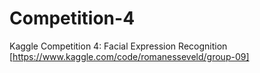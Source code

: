 # Competition-4
Kaggle Competition 4:  Facial Expression Recognition [https://www.kaggle.com/code/romanesseveld/group-09]
